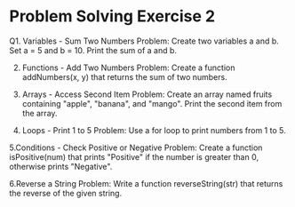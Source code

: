 # Problem Solving Exercise 2

Q1. Variables - Sum Two Numbers
Problem:
Create two variables a and b. Set a = 5 and b = 10.
Print the sum of a and b.


2. Functions - Add Two Numbers
Problem:
Create a function addNumbers(x, y) that returns the sum of two numbers.


3. Arrays - Access Second Item
Problem:
Create an array named fruits containing "apple", "banana", and "mango".
Print the second item from the array.

4. Loops - Print 1 to 5
Problem:
Use a for loop to print numbers from 1 to 5.

5.Conditions - Check Positive or Negative
Problem:
Create a function isPositive(num) that prints "Positive" if the number is greater than 0, otherwise prints "Negative".

6.Reverse a String
Problem:
Write a function reverseString(str) that returns the reverse of the given string.